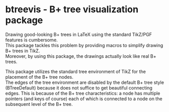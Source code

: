 # btreevis - B+ tree visualization package

Drawing good-looking B+ trees in LaTeX using the standard TikZ/PGF features is cumbersome.  
This package tackles this problem by providing macros to simplify drawing B+ trees in TikZ.  
Moreover, by using this package, the drawings actually look like real B+ trees.  

This package utilizes the standard tree environment of TikZ for the placement of the B+ tree nodes.  
The edges of the tree environment are disabled by the default B+ tree style (BTreeDefault) because it does not suffice to get beautiful connecting edges. This is because of the B+ tree characteristics: a node has multiple pointers (and keys of course) each of which is connected to a node on the subsequent level of the B+ tree.
